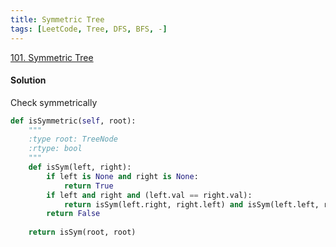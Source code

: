 ```yaml
---
title: Symmetric Tree
tags: [LeetCode, Tree, DFS, BFS, -]
---
```


[101. Symmetric Tree](https://leetcode.com/problems/symmetric-tree/)
#### Solution 
Check symmetrically
```python
def isSymmetric(self, root):
    """
    :type root: TreeNode
    :rtype: bool
    """
    def isSym(left, right):
        if left is None and right is None:
            return True
        if left and right and (left.val == right.val):
            return isSym(left.right, right.left) and isSym(left.left, right.right)
        return False
    
    return isSym(root, root)
```